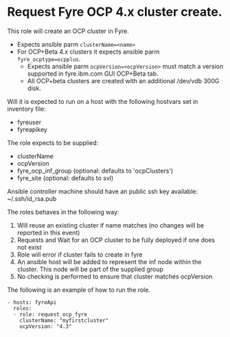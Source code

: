 # Request Fyre OCP 4.x cluster create.

This role will create an OCP cluster in Fyre.
- Expects ansible parm `clusterName=<name>`
- For OCP+Beta 4.x clusters it expects ansible parm `fyre_ocptype=ocpplus`.
  - Expects ansible parm `ocpVersion=<ocpVersion>` must match a version supported in fyre.ibm.com GUI OCP+Beta tab.
  - All OCP+beta clusters are created with an additional /dev/vdb 300G disk.  


Will it is expected to run on a host with the following hostvars set in inventory file:
- fyreuser
- fyreapikey

The role expects to be supplied:
 - clusterName
 - ocpVersion
 - fyre_ocp_inf_group (optional: defaults to 'ocpClusters')
 - fyre_site (optional: defaults to svl)


Ansible controller machine should have an public ssh key available: ~/.ssh/id_rsa.pub

The roles behaves in the following way:
1) Will reuse an existing cluster if name matches (no changes will be reported in this event)
2) Requests and Wait for an OCP cluster to be fully deployed if one does not exist
3) Role will error if cluster fails to create in fyre
4) An ansible host will be added to represent the inf node within the cluster. This node will be part of the supplied group
5) No checking is performed to ensure that cluster matches ocpVersion

The following is an example of how to run the role.
```
- hosts: fyreApi
  roles:
  - role: request_ocp_fyre
    clusterName: "myfirstcluster"
    ocpVersion: "4.3"
```
